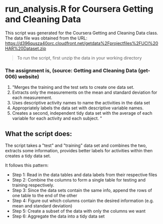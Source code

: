 # run_analysis.R for Coursera Getting and Cleaning Data


This script was generated for the Coursera Getting and Cleaning Data class.
The data file was obtained from the URL:
https://d396qusza40orc.cloudfront.net/getdata%2Fprojectfiles%2FUCI%20HAR%20Dataset.zip 

>To run the script, first unzip the data in your working directory

### The assignment is, (source: Getting and Cleaning Data (get-006) website)
1. "Merges the training and the test sets to create one data set. 
2.  Extracts only the measurements on the mean and standard deviation for each measurement. 
3.  Uses descriptive activity names to name the activities in the data set 
4.  Appropriately labels the data set with descriptive variable names.  
5.  Creates a second, independent tidy data set with the average of each variable for each activity and each subject. "  

## What the script does:

The script takes a "test" and "training" data set and combines the two, extracts some information, provides
better labels for activities within then creates a tidy data set.

It follows this pattern:
* Step 1: Read in the data tables and data labels from their respective files
* Step 2: Combine the columns to form a single table for testing and training respectively.
* Step 3: Since the data sets contain the same info, append the rows of one table to the end of the other
* Step 4: Figure out which columns contain the desired information (e.g. mean and standard deviation)
* Step 5: Create a subset of the data with only the columns we want
* Step 6: Aggregate the data into a tidy data set

